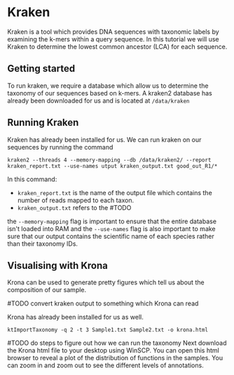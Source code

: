 # Kraken 
Kraken is a tool which provides DNA sequences with taxonomic labels by examining the k-mers within a query sequence. In this tutorial we will use Kraken to determine the lowest common ancestor (LCA) for each sequence.

## Getting started 
To run kraken, we require a database which allow us to determine the taxonomy of our sequences based on k-mers. A kraken2 database has already been downloaded for us and is located at `/data/kraken` 

## Running Kraken 
Kraken has already been installed for us. We can run kraken on our sequences by running the command 

```
kraken2 --threads 4 --memory-mapping --db /data/kraken2/ --report kraken_report.txt --use-names utput kraken_output.txt good_out_R1/*  
```

In this command: 
- `kraken_report.txt` is the name of the output file which contains the number of reads mapped to each taxon. 
- `kraken_output.txt` refers to the #TODO 

the `--memory-mapping` flag is important to ensure that the entire database isn't loaded into RAM and the `--use-names` flag is also important to make sure that our output contains the scientific name of each species rather than their taxonomy IDs. 

## Visualising with Krona 

Krona can be used to generate pretty figures which tell us about the composition of our sample. 

#TODO convert kraken output to something which Krona can read 

Krona has already been installed for us as well.

```
ktImportTaxonomy -q 2 -t 3 Sample1.txt Sample2.txt -o krona.html
```

#TODO do steps to figure out how we can run the taxonomy 
Next download the Krona html file to your desktop using WinSCP. You can open this html  browser to reveal a plot of the distribution of functions in the samples. You can zoom in and zoom out to see the different levels of annotations. 

